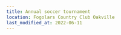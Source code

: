 ```yaml
---
title: Annual soccer tournament
location: Fogolars Country Club Oakville
last_modified_at: 2022-06-11
---
```

